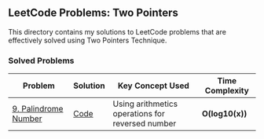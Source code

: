 ## LeetCode Problems: Two Pointers

This directory contains my solutions to LeetCode problems that are effectively solved using Two Pointers Technique.

### Solved Problems

| Problem | Solution | Key Concept Used | Time Complexity |
| --- | --- | --- | --- |
| [9. Palindrome Number](https://leetcode.com/problems/palindrome-number/description/) | [Code](./9-PalindromeNumber/Program.cs) | Using arithmetics operations for reversed number| **O(log10​(x))**

